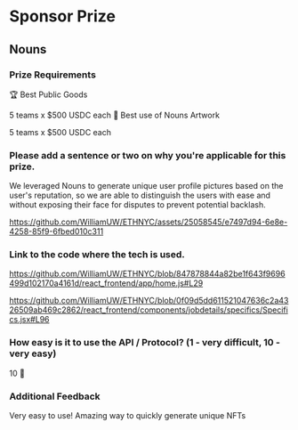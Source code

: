 # Sponsor Prize

## Nouns

### Prize Requirements

🏆 Best Public Goods

5 teams x $500 USDC each
🎨 Best use of Nouns Artwork

5 teams x $500 USDC each

### Please add a sentence or two on why you're applicable for this prize.

We leveraged Nouns to generate unique user profile pictures based on the user's reputation, so we are able to distinguish the users with ease and without exposing their face for disputes to prevent potential backlash.



https://github.com/WilliamUW/ETHNYC/assets/25058545/e7497d94-6e8e-4258-85f9-6fbed010c311



### Link to the code where the tech is used.

https://github.com/WilliamUW/ETHNYC/blob/847878844a82be1f643f9696499d102170a4161d/react_frontend/app/home.js#L29

https://github.com/WilliamUW/ETHNYC/blob/0f09d5dd611521047636c2a4326509ab469c2862/react_frontend/components/jobdetails/specifics/Specifics.jsx#L96

### How easy is it to use the API / Protocol? (1 - very difficult, 10 - very easy)

10 🌟

### Additional Feedback

Very easy to use! Amazing way to quickly generate unique NFTs
